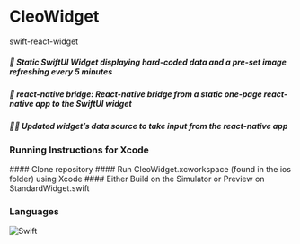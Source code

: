 # CleoWidget
 swift-react-widget

<h5 align="left">
 💨 Static SwiftUI Widget displaying hard-coded data and a pre-set image refreshing every 5 minutes
<h5 align="left">
 🌉 react-native bridge: React-native bridge from a static one-page react-native app to the SwiftUI widget
<h5 align="left">
 👩‍💻 Updated widget’s data source to take input from the react-native app

### Running Instructions for Xcode
<p float="left">
#### Clone repository
#### Run CleoWidget.xcworkspace (found in the ios folder) using Xcode
#### Either Build on the Simulator or Preview on StandardWidget.swift

### Languages
<p float="left">
<img alt="Swift" src="https://img.shields.io/badge/-Swift-orange?style=for-the-badge&logo=swift&logoColor=orange" />
